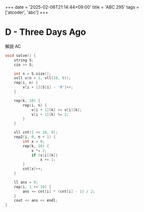 +++
date = '2025-02-06T21:14:44+09:00'
title = 'ABC 295'
tags = ['atcoder', 'abc']
+++

# D - Three Days Ago

解説 AC

```cpp
void solve() {
    string S;
    cin >> S;

    int n = S.size();
    vvll v(n + 1, vll(10, 0));
    rep(i, n) {
        v[i + 1][S[i] - '0']++;
    }

    rep(k, 10) {
        rep(i, n) {
            v[i + 1][k] += v[i][k];
            v[i + 1][k] %= 2;
        }
    }

    vll cnt(1 << 10, 0);
    rep2(i, 0, n + 1) {
        int x = 0;
        rep(k, 10) {
            x *= 2;
            if (v[i][k])
                x += 1;
        }
        cnt[x]++;
    }

    ll ans = 0;
    rep(i, 1 << 10) {
        ans += cnt[i] * (cnt[i] - 1) / 2;
    }
    cout << ans << endl;
}
```
